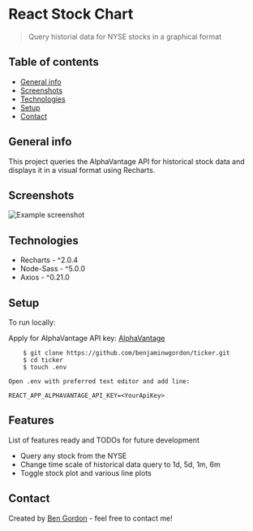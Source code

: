 # React Stock Chart
> Query historial data for NYSE stocks in a graphical format

## Table of contents
* [General info](#general-info)
* [Screenshots](#screenshots)
* [Technologies](#technologies)
* [Setup](#setup)
* [Contact](#contact)

## General info
This project queries the AlphaVantage API for historical stock data and displays it in a visual format using Recharts.

## Screenshots
![Example screenshot](./img/screenshot.png)

## Technologies
* Recharts - ^2.0.4
* Node-Sass - ^5.0.0
* Axios - ^0.21.0

## Setup
To run locally:

Apply for AlphaVantage API key: [AlphaVantage](https://www.alphavantage.co/support/#api-key)

```
    $ git clone https://github.com/benjaminwgordon/ticker.git
    $ cd ticker
    $ touch .env
```
    Open .env with preferred text editor and add line:

```
REACT_APP_ALPHAVANTAGE_API_KEY=<YourApiKey>
```

## Features
List of features ready and TODOs for future development
* Query any stock from the NYSE
* Change time scale of historical data query to 1d, 5d, 1m, 6m
* Toggle stock plot and various line plots

## Contact
Created by [Ben Gordon](https://benjaminwgordon.github.io/portfolio/) - feel free to contact me!